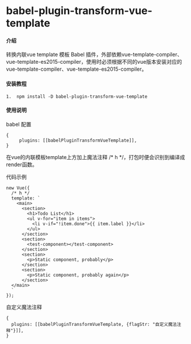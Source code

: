 # babel-plugin-transform-vue-template

#### 介绍
转换内联vue template 模板 Babel 插件，外部依赖vue-template-compiler、vue-template-es2015-compiler，使用时必须根据不同的vue版本安装对应的vue-template-compiler、vue-template-es2015-compiler。


#### 安装教程

```
1.  npm install -D babel-plugin-transform-vue-template
```

#### 使用说明

babel 配置
```
{
     plugins: [[babelPluginTransformVueTemplate]],
}
```

在vue的内联模板template上方加上魔法注释 /* h */，打包时便会识别到编译成render函数。


代码示例
```
new Vue({
  /* h */
  template: `
    <main>
      <section>
        <h1>Todo List</h1>
        <ul v-for="item in items">
          <li v-if="!item.done">{{ item.label }}</li>
        </ul>
      </section>
      <section>
        <test-component></test-component>
      </section>
      <section>
        <p>Static component, probably</p>
      </section>
      <section>
        <p>Static component, probably again</p>
      </section>
  </main>
  `
});
```
自定义魔法注释
```
{
  plugins: [[babelPluginTransformVueTemplate, {flagStr: "自定义魔法注释"}]],
}
```

